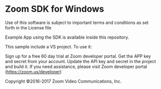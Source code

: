 # Zoom SDK for Windows

Use of this software is subject to important terms and conditions as set forth in the License file

Example App using the SDK is available inside this repository.

This sample include a VS project. To use it:

Sign up for a free 60 day trial at Zoom developer portal. Get the APP key and secret from your account. Update the API key and secret in the project and build it. If you need assistance, please visit Zoom developer portal (https://zoom.us/developer)

Copyright ©2016-2017 Zoom Video Communications, Inc.
